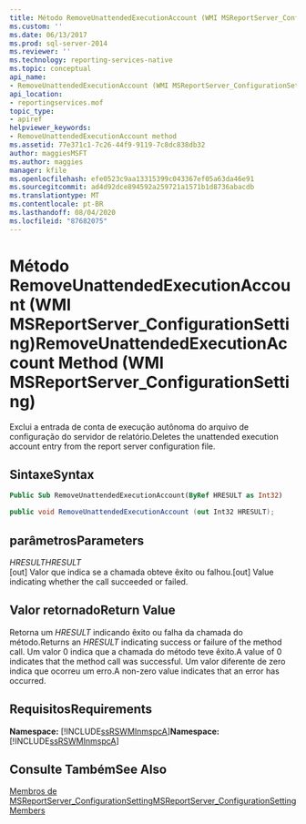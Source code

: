 ```yaml
---
title: Método RemoveUnattendedExecutionAccount (WMI MSReportServer_ConfigurationSetting) | Microsoft Docs
ms.custom: ''
ms.date: 06/13/2017
ms.prod: sql-server-2014
ms.reviewer: ''
ms.technology: reporting-services-native
ms.topic: conceptual
api_name:
- RemoveUnattendedExecutionAccount (WMI MSReportServer_ConfigurationSetting Class)
api_location:
- reportingservices.mof
topic_type:
- apiref
helpviewer_keywords:
- RemoveUnattendedExecutionAccount method
ms.assetid: 77e371c1-7c26-44f9-9119-7c8dc838db32
author: maggiesMSFT
ms.author: maggies
manager: kfile
ms.openlocfilehash: efe0523c9aa13315399c043367ef05a63da46e91
ms.sourcegitcommit: ad4d92dce894592a259721a1571b1d8736abacdb
ms.translationtype: MT
ms.contentlocale: pt-BR
ms.lasthandoff: 08/04/2020
ms.locfileid: "87682075"
---
```

# <a name="removeunattendedexecutionaccount-method-wmi-msreportserver_configurationsetting"></a><span data-ttu-id="81945-102">Método RemoveUnattendedExecutionAccount (WMI MSReportServer_ConfigurationSetting)</span><span class="sxs-lookup"><span data-stu-id="81945-102">RemoveUnattendedExecutionAccount Method (WMI MSReportServer_ConfigurationSetting)</span></span>
  <span data-ttu-id="81945-103">Exclui a entrada de conta de execução autônoma do arquivo de configuração do servidor de relatório.</span><span class="sxs-lookup"><span data-stu-id="81945-103">Deletes the unattended execution account entry from the report server configuration file.</span></span>  
  
## <a name="syntax"></a><span data-ttu-id="81945-104">Sintaxe</span><span class="sxs-lookup"><span data-stu-id="81945-104">Syntax</span></span>  
  
```vb  
Public Sub RemoveUnattendedExecutionAccount(ByRef HRESULT as Int32)  
```  
  
```csharp  
public void RemoveUnattendedExecutionAccount (out Int32 HRESULT);  
```  
  
## <a name="parameters"></a><span data-ttu-id="81945-105">parâmetros</span><span class="sxs-lookup"><span data-stu-id="81945-105">Parameters</span></span>  
 <span data-ttu-id="81945-106">*HRESULT*</span><span class="sxs-lookup"><span data-stu-id="81945-106">*HRESULT*</span></span>  
 <span data-ttu-id="81945-107">[out] Valor que indica se a chamada obteve êxito ou falhou.</span><span class="sxs-lookup"><span data-stu-id="81945-107">[out] Value indicating whether the call succeeded or failed.</span></span>  
  
## <a name="return-value"></a><span data-ttu-id="81945-108">Valor retornado</span><span class="sxs-lookup"><span data-stu-id="81945-108">Return Value</span></span>  
 <span data-ttu-id="81945-109">Retorna um *HRESULT* indicando êxito ou falha da chamada do método.</span><span class="sxs-lookup"><span data-stu-id="81945-109">Returns an *HRESULT* indicating success or failure of the method call.</span></span> <span data-ttu-id="81945-110">Um valor 0 indica que a chamada do método teve êxito.</span><span class="sxs-lookup"><span data-stu-id="81945-110">A value of 0 indicates that the method call was successful.</span></span> <span data-ttu-id="81945-111">Um valor diferente de zero indica que ocorreu um erro.</span><span class="sxs-lookup"><span data-stu-id="81945-111">A non-zero value indicates that an error has occurred.</span></span>  
  
## <a name="requirements"></a><span data-ttu-id="81945-112">Requisitos</span><span class="sxs-lookup"><span data-stu-id="81945-112">Requirements</span></span>  
 <span data-ttu-id="81945-113">**Namespace:** [!INCLUDE[ssRSWMInmspcA](../../includes/ssrswminmspca-md.md)]</span><span class="sxs-lookup"><span data-stu-id="81945-113">**Namespace:** [!INCLUDE[ssRSWMInmspcA](../../includes/ssrswminmspca-md.md)]</span></span>  
  
## <a name="see-also"></a><span data-ttu-id="81945-114">Consulte Também</span><span class="sxs-lookup"><span data-stu-id="81945-114">See Also</span></span>  
 [<span data-ttu-id="81945-115">Membros de MSReportServer_ConfigurationSetting</span><span class="sxs-lookup"><span data-stu-id="81945-115">MSReportServer_ConfigurationSetting Members</span></span>](msreportserver-configurationsetting-members.md)  
  
  
